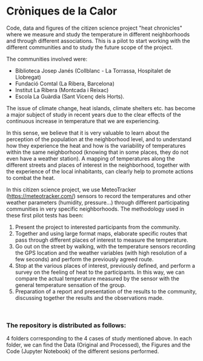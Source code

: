 # Cròniques de la Calor
Code, data and figures of the citizen science project "heat chronicles" where we measure and study the temperature in different neighborhoods and through different associations. This is a pilot to start working with the different communities and to study the future scope of the project. 

The communities involved were:
  - Biblioteca Josep Janés (Collblanc - La Torrassa, Hospitalet de Llobregat)
  - Fundació Comtal (La Ribera, Barcelona)
  - Institut La Ribera (Montcada i Reixac)
  - Escola La Guàrdia (Sant Vicenç dels Horts).

The issue of climate change, heat islands, climate shelters etc. has become a major subject of study in recent years due to the clear effects of the continuous increase in temperature that we are experiencing.

In this sense, we believe that it is very valuable to learn about the perception of the population at the neighborhood level, and to understand how they experience the heat and how is the variability of temperatures within the same neighborhood (knowing that in some places, they do not even have a weather station). A mapping of temperatures along the different streets and places of interest in the neighborhood, together with the experience of the local inhabitants, can clearly help to promote actions to combat the heat. 

In this citizen science project, we use MeteoTracker (https://meteotracker.com/) sensors to record the temperatures and other weather parameters (humidity, pressure...) through different participating communities in very specific neighborhoods. The methodology used in these first pilot tests has been: 

  1. Present the project to interested participants from the community.
  2. Together and using large format maps, elaborate specific routes that pass through different places of interest to measure the temperature. 
  3. Go out on the street by walking, with the temperature sensors recording the GPS location and the weather variables (with high resolution of a few seconds) and perform the previously agreed route.
  4. Stop at the various places of interest, previously defined, and perform a survey on the feeling of heat to the participants. In this way, we can compare the actual temperature measured by the sensor with the general temperature sensation of the group.
  5. Preparation of a report and presentation of the results to the community, discussing together the results and the observations made.

<br> 

### The repository is distributed as follows:

4 folders corresponding to the 4 cases of study mentioned above. In each folder, we can find the Data (Original and Processed), the Figures and the Code (Jupyter Notebook) of the different sesions performed. 
